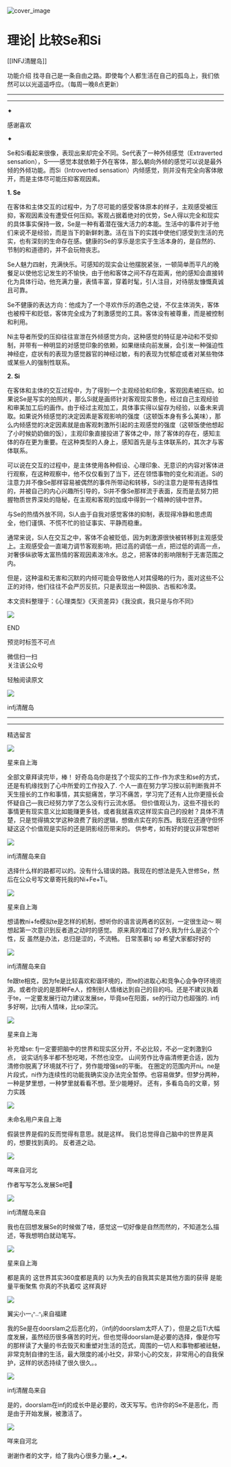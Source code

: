 ![cover_image](https://mmbiz.qlogo.cn/mmbiz_jpg/DZCdtia4bJxrRj7OudIdtr1IZRchfCr3ibZMWNDCyRhJpHv7sBicSVNWI0w7ZI2Sp9VTc3YDLsGEuKpiblDI4od22Q/0?wx_fmt=jpeg)

#  理论| 比较Se和Si

[[INFJ清醒岛]]  





功能介绍  找寻自己是一条自由之路。即使每个人都生活在自己的孤岛上，我们依然可以以光遥遥呼应。（每周一晚8点更新）

__ __

__ _ _

✦

  



感谢喜欢

✦

  

Se和Si看起来很像，表现出来却完全不同。Se代表了一种外倾感觉（Extraverted
sensation），S——感觉本就依赖于外在客体，那么朝向外倾的感觉可以说是最外倾的外倾功能。而Si（Introverted
sensation）内倾感觉，则并没有完全向客体敞开，而是主体尽可能压抑客观因素。

**1\. Se**

在客体和主体交互的过程中，为了尽可能的感受客体原本的样子，主观感受被压抑，客观因素没有遭受任何压抑。客观占据着绝对的优势，Se人得以完全和现实的具体事实保持一致，Se是一种有着潜在强大活力的本能。生活中的事件对于他们来说不是经验，而是当下的新鲜刺激。活在当下的实践中使他们感受到生活的充实，也有深刻的生命存在感。健康的Se的享乐是忠实于生活本身的，是自然的、节制的和道德的，并不会玩物丧志。

Se人魅力四射，充满快乐。可感知的现实会让他摆脱紧张，一顿简单而平凡的晚餐足以使他忘记发生的不愉快，由于他和客体之间不存在距离，他的感知会直接转化为具体行动，他充满力量，表情丰富，穿着时髦，引人注目，对待朋友慷慨真诚且可靠。

Se不健康的表达方向：他成为了一个寻欢作乐的酒色之徒，不仅主体消失，客体也被榨干和贬低，客体完全成为了刺激感觉的工具。客体没有被尊重，而是被控制和利用。

Ni主导者所受的压抑往往宣泄在外倾感觉方向，这种感觉的特征是冲动和不受抑制，并带有一种明显的对感觉印象的依赖，如果继续向前发展，会引发一种强迫性神经症，症状有的表现为感觉器官的神经过敏，有的表现为忧郁症或者对某些物体或某些人的强制性联系。

**2\. Si**

在客体和主体的交互过程中，为了得到一个主观经验和印象，客观因素被压抑。如果说Se是写实的拍照片，那么Si就是画师针对客观现实景色，经过自己主观经验和审美加工后的画作。由于经过主观加工，具体事实得以留存为经验，以备未来调取。如果说外倾感觉的决定因素是客观影响的强度（这顿饭本身有多么美味），那么内倾感觉的决定因素就是由客观刺激所引起的主观感觉的强度（这顿饭使他想起了小时候奶奶做的饭），主观印象直接投进了客体之中，除了客体的存在，感知主体的存在更为重要。在这种类型的人身上，感知首先是与主体联系的，其次才与客体联系。

可以说在交互的过程中，是主体使用各种假设、心理印象、无意识的内容对客体进行观察，在这种观察中，他不仅仅看到了当下，还在领悟事物的变化和消逝。Si的注意力并不像Se那样容易被偶然的事件所带动和转移，Si的注意力是带有选择性的，并被自己的内心兴趣所引导的，Si并不像Se那样流于表面，反而是去努力把握物质世界深处的隐秘，在主观和客观的加成中得到一个精神的镜中世界。

与Se的热情外放不同，Si人由于自我对感觉客体的抑制，表现得冷静和思虑周全，他们谨慎、不慌不忙的验证事实、平静而稳重。

通常来说，Si人在交互之中，客体不会被贬低，因为刺激源很快被转移到主观感受上。主观感受会一直竭力调节客观影响，把过高的调低一点，把过低的调高一点，对奢侈纵欲等太富热情的客观因素泼冷水。总之，把客体的影响限制于无害范围之内。

但是，这种温和无害和沉默的内倾可能会导致他人对其侵略的行为，面对这些不公正的对待，他们往往不会严厉反抗，只是表现出一种固执、古板和冷漠。

本文资料整理于：《心理类型》《天资差异》《我没疯，我只是与你不同》

  

![](https://mmbiz.qpic.cn/mmbiz_gif/7FiadXCUBpqt43ySAFleQonQAWQDMwvCPOiaiaFlUYSG8ibicVqc4d5rBa4niaAWr9DmauJ43FCich2gaNDU6PiaKZQf6w/640?wx_fmt=gif)

END  

预览时标签不可点

微信扫一扫  
关注该公众号



轻触阅读原文

![](http://mmbiz.qpic.cn/mmbiz_png/DZCdtia4bJxpcRrqEcIicNn7icChObS1Eqm6u2hlN1LGAHvlMHZg6O2a3A47KdeC6IqvVTuryNZQpDFQ1LX3JvT9w/0?wx_fmt=png)

infj清醒岛







****



****





精选留言

![](http://mmsns.qpic.cn/mmsns/iaxNB5XaibCeLTYWIUGCYm7cS1kFxTx4ibUSEBZJ6VnOdXPDItJ9PaGRg/0)

星来自上海

全部文章拜读完毕，棒！ 好奇岛岛你是找了个现实的工作-作为求生和se的方式，还是有机缘找到了心中所爱的工作投入了.
个人一直在努力学习按以前判断我并不天生擅长的工作和事情，其实挺痛苦，学习不痛苦，学习完了还有人比你更擅长会怀疑自己—我已经努力学了怎么没有行云流水感。
但价值观认为，这些不擅长的事情更有现实意义比如能赚更多钱，或者我就喜欢这样现实自己的投射？具体不清楚，只是觉得搞文学这种浪费了我的逻辑，想做点实在的东西。我现在还遵守但怀疑这这个价值观是实际的还是阴影经历带来的。
供参考，如有好的提议非常想听

![](http://wx.qlogo.cn/mmhead/Q3auHgzwzM4icoibBPppWkMrbLG1lB8KhWHaiaiabBib87BTTdVQC8Cyacg/64)

infj清醒岛来自

选择什么样的路都可以的。没有什么错误的路。我现在的想法是先入世修Se，然后在公众号写文章寄托我的Ni+Fe+Ti。

![](http://mmsns.qpic.cn/mmsns/iaxNB5XaibCeLTYWIUGCYm7cS1kFxTx4ibUSEBZJ6VnOdXPDItJ9PaGRg/0)

星来自上海

想请教ni+fe模拟te是怎样的机制，想听你的语言说两者的区别，一定很生动～ 啊 想起第一次意识到反者道之动时的感觉。
原来真的难过了好久我为什么是这个个性，反 虽然是办法，总归是涩的，不流畅。 日常羡慕tj sp 希望大家都好好的

![](http://wx.qlogo.cn/mmhead/Q3auHgzwzM4icoibBPppWkMrbLG1lB8KhWHaiaiabBib87BTTdVQC8Cyacg/64)

infj清醒岛来自

fe跟te相克，因为fe是比较喜欢和谐环境的，而te的进取心和竞争心会争夺环境资源。或者你说的是那种Fe人，控制别人情绪达到自己的目的吗。还是不建议执着于te，一定要发展行动力建议发展se，毕竟se在阳面，se的行动力也超强的.
infj多好啊，比tj有人情味，比sp深沉。

![](http://mmsns.qpic.cn/mmsns/iaxNB5XaibCeLTYWIUGCYm7cS1kFxTx4ibUSEBZJ6VnOdXPDItJ9PaGRg/0)

星来自上海

补充增se: fj一定要把脑中的世界和现实区分开，不必比较，不必一定刺激到G点， 说实话fj多半都不愁吃喝，不然也没空。
山间劳作比寺庙清修更合适，因为清修你脱离了环境就不行了，劳作能增强se的平衡。
在圈定的范围内开ni。ne是片段式，ni作为连续性的功能我确实没办法完全暂停。也容易做梦。但梦分两种，一种是梦里想，一种梦里就看看不想。至少能睡好。
还有，多看岛岛的文章，努力实践

![](http://mmsns.qpic.cn/mmsns/iaxNB5XaibCeLTYWIUGCYm7cS1kFxTx4ibUSEBZJ6VnOdXPDItJ9PaGRg/0)

未命名用户来自上海

假装世界是假的反而觉得有意思。就是这样。 我们总觉得自己脑中的世界是真的，想要找到真的。 反者道之动。

![](http://mmsns.qpic.cn/mmsns/iaxNB5XaibCeLTYWIUGCYm7cS1kFxTx4ibUSEBZJ6VnOdXPDItJ9PaGRg/0)

咩来自河北

作者写写怎么发展Se吧🥺

![](http://wx.qlogo.cn/mmhead/Q3auHgzwzM4icoibBPppWkMrbLG1lB8KhWHaiaiabBib87BTTdVQC8Cyacg/64)

infj清醒岛来自

我也在回想发展Se的时候做了啥，感觉这一切好像是自然而然的，不知道怎么描述，等我想明白就动笔写。

![](http://mmsns.qpic.cn/mmsns/iaxNB5XaibCeLTYWIUGCYm7cS1kFxTx4ibUSEBZJ6VnOdXPDItJ9PaGRg/0)

星来自上海

都是真的 这世界其实360度都是真的 以为失去的自我其实是其他方面的获得 是能量平衡聚焦 你真的不执着哎 这样真好

![](http://mmsns.qpic.cn/mmsns/iaxNB5XaibCeLTYWIUGCYm7cS1kFxTx4ibUSEBZJ6VnOdXPDItJ9PaGRg/0)

翼尖小一₍ᐢ..ᐢ₎来自福建

我的Se是在doorslam之后恶化的，（infj的doorslam太吓人了），但是之后Ti大幅度发展，虽然经历很多痛苦的时光，但也觉得doorslam是必要的选择，像是你写的那样读了大量的书去毁灭和重塑对生活的范式，周围的一切人和事物都被祛魅，非常克制自律的生活，最大限度的减小社交，非常小心的交友，非常用心的自我保护，这样的状态持续了很久很久。。

![](http://wx.qlogo.cn/mmhead/Q3auHgzwzM4icoibBPppWkMrbLG1lB8KhWHaiaiabBib87BTTdVQC8Cyacg/64)

infj清醒岛来自

是的，doorslam在infj的成长中是必要的，改天写写。也许你的Se不是恶化，而是由于开始发展，被激活了。

![](http://mmsns.qpic.cn/mmsns/iaxNB5XaibCeLTYWIUGCYm7cS1kFxTx4ibUSEBZJ6VnOdXPDItJ9PaGRg/0)

咩来自河北

谢谢作者的文字，给了我内心很多力量｡◕‿◕｡

